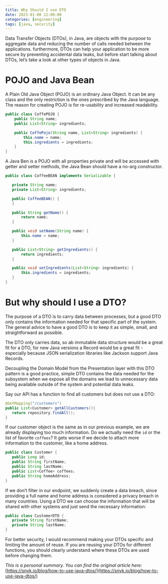 ```yaml
---
title: Why Should I use DTO
date: 2023-01-08 12:00:00
categories: [engineering]
tags: [java, security]
---
```

Data Transfer Objects (DTOs), in Java, are objects with the purpose to aggregate data and reducing the number of calls needed between the applications. furthermore, DTOs can help your application to be more secure by preventing accidental data leaks, but before start talking about DTOs, let’s take a look at other types of objects in Java.

# POJO and Java Bean

A Plain Old Java Object (POJO) is an ordinary Java Object. It can be any class and the only restriction is the ones prescribed by the Java language. The reason for creating POJO is for re-usability and increased readability.

```java
public class CoffePOJO {
	public String name;
	public List<String> ingredients;

	public CoffePojo(String name, List<String> ingredients) {
		this.name = name;
		this.ingredients = ingredients;
	}
}
```

A Java Ben is a POJO with all properties private and will be accessed with getter and setter methods, the Java Bean should have a no-arg constructor.

```java
public class CoffeeBEAN implements Serializable {

   private String name;
   private List<String> ingredients;

   public CoffeeBEAN() {
   }

   public String getName() {
       return name;
   }

   public void setName(String name) {
       this.name = name;
   }

   public List<String> getIngredients() {
       return ingredients;
   }

   public void setIngredients(List<String> ingredients) {
       this.ingredients = ingredients;
   }
}
```

# But why should I use a DTO?

The purpose of a DTO is to carry data between processes, but a good DTO only contains the information needed for that specific part of the system. The general advice to have a good DTO is to keep it as simple, small, and straightforward as possible.

The DTO only carries data, so ab immutable data structure would be a great fit for a DTO, for new Java versions a Record would be a great fit - especially because JSON serialization libraries like Jackson support Java Records.

Decoupling the Domain Model from the Presentation layer with this DTO pattern is a good practice, simple DTO contains the data needed for the subsystem when we expose all the domains we lead to unnecessary data being available outside of the system and potential data leaks.

Say our API has a function to find all customers but does not use a DTO:

```java
@GetMapping("/customers")
public List<Customer> getAllCustomers(){
   return repository.findAll();       
}
```

If our customer object is the same as in our previous example, we are already displaying too much information. Do we actually need the `id` or the list of favorite `coffees`? It gets worse if we decide to attach more information to the customer, like a home address.

```java
public class Customer {
   public Long id;
   public String firstName;
   public String lastName;
   public List<Coffee> coffees;
   public String homeAddress;
}
```

If we don’t filter in our endpoint, we suddenly create a data breach, since providing a full name and home address is considered a privacy breach in many countries. Using a DTO we can choose the information that will be shared with other systems and just send the necessary information:

```java
public class CustomerDTO {
   private String firstName;
   private String lastName;
}
```

For better security, I would recommend making your DTOs specific and limiting the amount of reuse. If you are reusing your DTOs for different functions, you should clearly understand where these DTOs are used before changing them.

*This is a personal summary. You can find the original article here:* [https://snyk.io/blog/how-to-use-java-dtos/](https://snyk.io/blog/how-to-use-java-dtos/)
